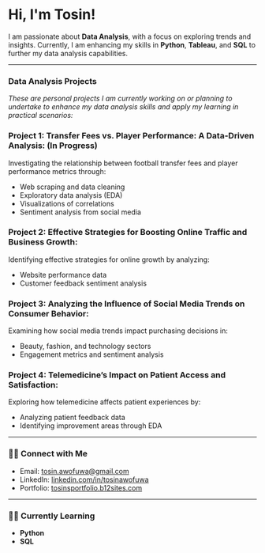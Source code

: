 # Hi, I'm Tosin!
I am passionate about **Data Analysis**, with a focus on exploring trends and insights. Currently, I am enhancing my skills in **Python**, **Tableau**, and **SQL** to further my data analysis capabilities.

---

###  Data Analysis Projects
*These are personal projects I am currently working on or planning to undertake to enhance my data analysis skills and apply my learning in practical scenarios:*

 ###  Project 1: Transfer Fees vs. Player Performance: A Data-Driven Analysis: (In Progress)
Investigating the relationship between football transfer fees and player performance metrics through:
- Web scraping and data cleaning
- Exploratory data analysis (EDA)
- Visualizations of correlations
- Sentiment analysis from social media

 ### Project 2: Effective Strategies for Boosting Online Traffic and Business Growth:
Identifying effective strategies for online growth by analyzing:
  - Website performance data
  - Customer feedback sentiment analysis

 ### Project 3: Analyzing the Influence of Social Media Trends on Consumer Behavior:
Examining how social media trends impact purchasing decisions in:
  - Beauty, fashion, and technology sectors
  - Engagement metrics and sentiment analysis 

 ### Project 4: Telemedicine’s Impact on Patient Access and Satisfaction:
Exploring how telemedicine affects patient experiences by:
  - Analyzing patient feedback data
  - Identifying improvement areas through EDA
---
### 🤳🏼 Connect with Me
- Email: [tosin.awofuwa@gmail.com](mailto:tosin.awofuwa@gmail.com)
- LinkedIn: [linkedin.com/in/tosinawofuwa](http://linkedin.com/in/tosinawofuwa)
- Portfolio: [tosinsportfolio.b12sites.com](https://tosinsportfolio.b12sites.com/index#home)
  

---

### 👩‍💻 Currently Learning
- **Python**
- **SQL**
